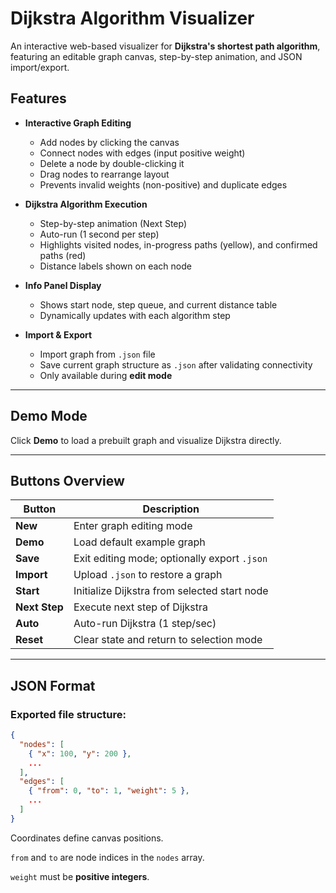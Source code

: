 # Dijkstra Algorithm Visualizer

An interactive web-based visualizer for **Dijkstra's shortest path algorithm**, featuring an editable graph canvas, step-by-step animation, and JSON import/export.

## Features

- **Interactive Graph Editing**  
  - Add nodes by clicking the canvas  
  - Connect nodes with edges (input positive weight)  
  - Delete a node by double-clicking it  
  - Drag nodes to rearrange layout  
  - Prevents invalid weights (non-positive) and duplicate edges

- **Dijkstra Algorithm Execution**  
  - Step-by-step animation (Next Step)  
  - Auto-run (1 second per step)  
  - Highlights visited nodes, in-progress paths (yellow), and confirmed paths (red)  
  - Distance labels shown on each node

- **Info Panel Display**  
  - Shows start node, step queue, and current distance table  
  - Dynamically updates with each algorithm step

- **Import & Export**  
  - Import graph from `.json` file  
  - Save current graph structure as `.json` after validating connectivity  
  - Only available during **edit mode**

---

## Demo Mode

Click **Demo** to load a prebuilt graph and visualize Dijkstra directly.

---

## Buttons Overview

| Button        | Description                                  |
| ------------- | -------------------------------------------- |
| **New**       | Enter graph editing mode                     |
| **Demo**      | Load default example graph                   |
| **Save**      | Exit editing mode; optionally export `.json` |
| **Import**    | Upload `.json` to restore a graph            |
| **Start**     | Initialize Dijkstra from selected start node |
| **Next Step** | Execute next step of Dijkstra                |
| **Auto**      | Auto-run Dijkstra (1 step/sec)               |
| **Reset**     | Clear state and return to selection mode     |

---

## JSON Format

### Exported file structure:

```json
{
  "nodes": [
    { "x": 100, "y": 200 },
    ...
  ],
  "edges": [
    { "from": 0, "to": 1, "weight": 5 },
    ...
  ]
}
```

Coordinates define canvas positions.

`from` and `to` are node indices in the `nodes` array.

`weight` must be **positive integers**.




